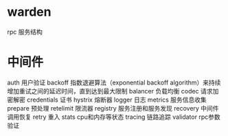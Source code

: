# warden
rpc 服务结构

# 中间件
auth            用户验证
backoff         指数退避算法（exponential backoff algorithm）来持续增加重试之间的延迟时间，直到达到最大限制
balancer        负载均衡
codec           请求加密解密
credentials     证书
hystrix         熔断器
logger          日志
metrics         服务信息收集
prepare         预处理
retelimit       限流器
registry        服务注册和服务发现
recovery        中间件调用恢复
retry           重入
stats           cpu和内存等状态
tracing         链路追踪
validator       rpc参数验证
